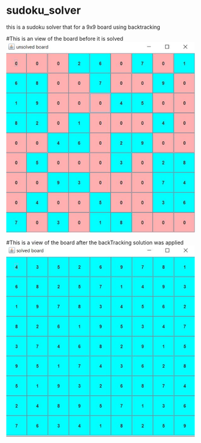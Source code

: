 # sudoku_solver
this is a sudoku solver that for a 9x9 board using backtracking 

#This is an view of the board before it is solved
![unsolved](/images/unsolved_sudoku.JPG)

#This is a view of the board after the backTracking solution was applied
![unsolved](/images/solved_sudoku.JPG)
